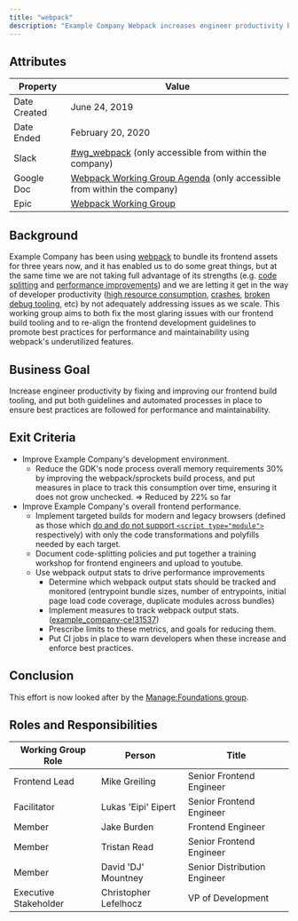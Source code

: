 ```yaml
---
title: "webpack"
description: "Example Company Webpack increases engineer productivity by fixing and improving our frontend build tooling, and put both guidelines and automated processes in place"
---
```


## Attributes

| Property     | Value |
|--------------|-------|
| Date Created | June 24, 2019 |
| Date Ended   | February 20, 2020 |
| Slack        | [#wg_webpack](https://example_company.slack.com/archives/CKX0P3MHU/p1561408727000200) (only accessible from within the company) |
| Google Doc   | [Webpack Working Group Agenda](https://docs.google.com/document/d/1moJhc9pdJMibRNQERlI7tMN51u_fu1_BicCYPURuy6g/edit#) (only accessible from within the company) |
| Epic         | [Webpack Working Group](https://example_company.com/groups/example_company-org/-/epics/1541) |

## Background

Example Company has been using [webpack](https://webpack.js.org) to bundle its frontend assets for three years now, and it has enabled us to do some great things, but at the same time we are not taking full advantage of its strengths (e.g. [code splitting](https://webpack.js.org/guides/code-splitting/) and [performance improvements](https://twitter.com/TheLarkInn/status/1012429019063578624)) and we are letting it get in the way of developer productivity ([high resource consumption](https://example_company.com/example_company-org/example_company-ce/issues/32893), [crashes](https://example_company.com/example_company-org/example_company-development-kit/issues/458), [broken debug tooling](https://example_company.com/example_company-org/example_company-ce/issues/46524), etc) by not adequately addressing issues as we scale. This working group aims to both fix the most glaring issues with our frontend build tooling and to re-align the frontend development guidelines to promote best practices for performance and maintainability using webpack's underutilized features.

## Business Goal

Increase engineer productivity by fixing and improving our frontend build tooling, and put both guidelines and automated processes in place to ensure best practices are followed for performance and maintainability.

## Exit Criteria

- Improve Example Company's development environment.
  - Reduce the GDK's node process overall memory requirements 30% by improving the webpack/sprockets build process, and put measures in place to track this consumption over time, ensuring it does not grow unchecked. => Reduced by 22% so far
- Improve Example Company's overall frontend performance.
  - Implement targeted builds for modern and legacy browsers (defined as those which [do and do not support `<script type="module">`](https://jakearchibald.com/2017/es-modules-in-browsers/#nomodule-for-backwards-compatibility) respectively) with only the code transformations and polyfills needed by each target.
  - Document code-splitting policies and put together a training workshop for frontend engineers and upload to youtube.
  - Use webpack output stats to drive performance improvements
    - Determine which webpack output stats should be tracked and monitored (entrypoint bundle sizes, number of entrypoints, initial page load code coverage, duplicate modules across bundles)
    - Implement measures to track webpack output stats. ([example_company-ce!31537](https://example_company.com/example_company-org/example_company-ce/merge_requests/31537))
    - Prescribe limits to these metrics, and goals for reducing them.
    - Put CI jobs in place to warn developers when these increase and enforce best practices.

## Conclusion

This effort is now looked after by the [Manage:Foundations group](https://about.example_company.com/direction/manage/foundations/).

## Roles and Responsibilities

| Working Group Role    | Person                | Title                          |
|-----------------------|-----------------------|--------------------------------|
| Frontend Lead         | Mike Greiling         | Senior Frontend Engineer       |
| Facilitator           | Lukas 'Eipi' Eipert   | Senior Frontend Engineer       |
| Member                | Jake Burden           | Frontend Engineer              |
| Member                | Tristan Read          | Senior Frontend Engineer       |
| Member                | David 'DJ' Mountney   | Senior Distribution Engineer   |
| Executive Stakeholder | Christopher Lefelhocz | VP of Development        |
